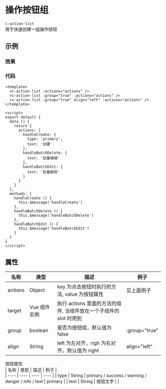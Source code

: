 # 操作按钮组

`c-action-list`  
用于快速创建一组操作按钮

## 示例

### 效果

<Demo>
  <ActionListDemo />
</Demo>

### 代码

```vue
<template>
  <c-action-list :actions="actions" />
  <c-action-list :group="true" :actions="actions" />
  <c-action-list :group="true" align="left" :actions="actions" />
</template>

<script>
export default {
  data () {
    return {
      actions: {
        handleCreate: {
          type: 'primary',
          text: '创建'
        },
        handleBatchDelete: {
          text: '批量编辑'
        },
        handleBatchEdit: {
          text: '批量删除'
        }
      }
    }
  },
  methods: {
    handleCreate () {
      this.$message('handleCreate')
    },
    handleBatchDelete () {
      this.$message('handleBatchDelete')
    },
    handleBatchEdit () {
      this.$message('handleBatchEdit')
    }
  }
}
</script>
```

## 属性

| 名称    | 类型         | 描述                                                              | 例子          |
| ------- | ------------ | ----------------------------------------------------------------- | ------------- |
| actions | Object       | key 为点击按钮时执行的方法, value 为按钮属性                      | 见上面例子    |
| target  | Vue 组件实例 | 执行 actions 里面的方法的组件, 当组件放在一个子组件的 slot 时用到 |               |
| group   | boolean      | 是否为按钮组，默认值为 false                                      | :group="true" |
| align   | String       | left 为左对齐，righ 为右对齐，默认值为 right                      | align="left"  |

按钮属性  
| 名称 | 类型 | 描述 | 例子 |  
| ---- | ---- | ---- | ---- |
| type | String | primary / success / warning / danger / info / text | primary |
| text | String | 按钮文字 | |
